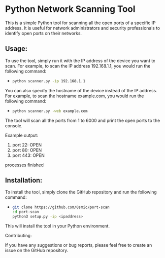 # Python Network Scanning Tool

This is a simple Python tool for scanning all the open ports of a specific IP address. It is useful for network administrators and security professionals to identify open ports on their networks.

## Usage:

To use the tool, simply run it with the IP address of the device you want to scan. For example, to scan the IP address 192.168.1.1, you would run the following command:
- ```bash
  python scanner.py -ip 192.168.1.1

You can also specify the hostname of the device instead of the IP address. For example, to scan the hostname example.com, you would run the following command:

- ```bash
  python scanner.py -web example.com

The tool will scan all the ports from 1 to 6000 and print the open ports to the console.

Example output:

1. port 22: OPEN
2. port 80: OPEN
3. port 443: OPEN

processes finished


## Installation:

To install the tool, simply clone the GitHub repository and run the following command:
- ```bash
  git clone https://github.com/0smic/port-scan
  cd port-scan
  python3 setup.py -ip <ipaddress>

This will install the tool in your Python environment.

Contributing:

If you have any suggestions or bug reports, please feel free to create an issue on the GitHub repository.
